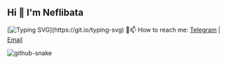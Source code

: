 ## Hi 👋 I'm Neflibata
[![Typing SVG](https://readme-typing-svg.demolab.com?font=Fira+Code&weight=500&pause=1000&color=F7D20C&random=true&width=435&lines=Code+flows+as+long+as+life+goes+on.)](https://git.io/typing-svg)
📮📫 How to reach me: [Telegram](https://t.me/luooul0629) | [Email](mailto:luoluocx@gmail.com)
<!--
**luo0629/luo0629** is a ✨ _special_ ✨ repository because its `README.md` (this file) appears on your GitHub profile.

Here are some ideas to get you started:

- 🔭 I’m currently working on ...
- 🌱 I’m currently learning ...
- 👯 I’m looking to collaborate on ...
- 🤔 I’m looking for help with ...
- 💬 Ask me about ...
- 📫 How to reach me: ...
- 😄 Pronouns: ...
- ⚡ Fun fact: ...
-->
<picture>
  <source media="(prefers-color-scheme: dark)" srcset="https://github.com/luo0629/luo0629/blob/output/github-contribution-grid-snake-dark.svg" />
  <source media="(prefers-color-scheme: light)" srcset="https://github.com/luo0629/luo0629/blob/output/github-contribution-grid-snake.svg" />
  <img alt="github-snake" src="github-snake.svg" />
</picture>
